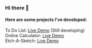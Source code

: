 ### Hi there 👋

#### Here are some projects I've developed:
To Do List: [Live Demo](https://cgamagami1.github.io/todo-list/) (Still developing)\
Online Calculator: [Live Demo](https://cgamagami1.github.io/online-calculator/)\
Etch-A-Sketch: [Live Demo](https://cgamagami1.github.io/etch-a-sketch/)
